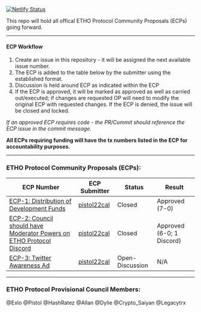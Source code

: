 [![Netlify Status](https://api.netlify.com/api/v1/badges/c8f965e7-e58d-41ba-927e-3766f7b8dfaf/deploy-status)](https://app.netlify.com/sites/vigorous-spence-843912/deploys)

This repo will hold all offical ETHO Protocol Community Proposals (ECPs) going forward.

---

#### ECP Workflow

1. Create an issue in this repository - it will be assigned the next available issue number.
2. The ECP is added to the table below by the submitter using the established format.
3. Discussion is held around ECP as indicated within the ECP
5. If the ECP is approved, it will be marked as approved as well as carried out/executed; if changes are requested OP will need to modify the original ECP with requested changes. If the ECP is denied, the issue will be closed and locked. 

*If an approved ECP requires code - the PR/Commit should reference the ECP issue in the commit message.*

**All ECPs requiring funding will have the tx numbers listed in the ECP for accountability purposes.**

---

### ETHO Protocol Community Proposals (ECPs):

| **ECP Number** | **ECP Submitter** | **Status** | **Result** |
|---|---|---|---|
| [ECP-1: Distribution of Development Funds](https://github.com/Ether1Project/ECPs/issues/11) | [pistol22cal](https://github.com/pistol22cal) | Closed | Approved (7-0) |
| [ECP-2: Council should have Moderator Powers on ETHO Protocol Discord](https://github.com/Ether1Project/ECPs/issues/12) | [pistol22cal](https://github.com/pistol22cal) | Closed  |  Approved (6-0; 1 Discord) |
| [ECP-3: Twitter Awareness Ad](https://github.com/Ether1Project/ECPs/issues/15) | [pistol22cal](https://github.com/pistol22cal) | Open-Discussion | N/A |

---

### ETHO Protocol Provisional Council Members:
@Exlo
@Pistol
@HashRatez
@Allan
@Dylie
@Crypto_Saiyan
@Legacytrx
